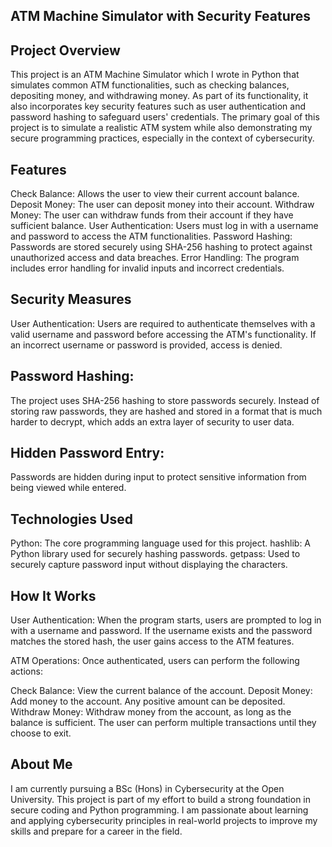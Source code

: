 ## ATM Machine Simulator with Security Features

## Project Overview
This project is an ATM Machine Simulator  which I wrote in Python that simulates common ATM functionalities, such as checking balances, depositing money, and withdrawing money. As part of its functionality, it also incorporates key security features such as user authentication and password hashing to safeguard users' credentials. The primary goal of this project is to simulate a realistic ATM system while also demonstrating my secure programming practices, especially in the context of cybersecurity.

## Features
Check Balance: Allows the user to view their current account balance.
Deposit Money: The user can deposit money into their account.
Withdraw Money: The user can withdraw funds from their account if they have sufficient balance.
User Authentication: Users must log in with a username and password to access the ATM functionalities.
Password Hashing: Passwords are stored securely using SHA-256 hashing to protect against unauthorized access and data breaches.
Error Handling: The program includes error handling for invalid inputs and incorrect credentials.

## Security Measures
User Authentication: Users are required to authenticate themselves with a valid username and password before accessing the ATM's functionality.
If an incorrect username or password is provided, access is denied.

## Password Hashing:
The project uses SHA-256 hashing to store passwords securely. Instead of storing raw passwords, they are hashed and stored in a format that is much harder to decrypt, which adds an extra layer of security to user data.

## Hidden Password Entry:
Passwords are hidden during input to protect sensitive information from being viewed while entered.

## Technologies Used
Python: The core programming language used for this project.
hashlib: A Python library used for securely hashing passwords.
getpass: Used to securely capture password input without displaying the characters.

## How It Works
User Authentication: When the program starts, users are prompted to log in with a username and password.
If the username exists and the password matches the stored hash, the user gains access to the ATM features.

ATM Operations: Once authenticated, users can perform the following actions:

Check Balance: View the current balance of the account.
Deposit Money: Add money to the account. Any positive amount can be deposited.
Withdraw Money: Withdraw money from the account, as long as the balance is sufficient.
The user can perform multiple transactions until they choose to exit.


## About Me
I am currently pursuing a BSc (Hons) in Cybersecurity at the Open University. This project is part of my effort to build a strong foundation in secure coding and Python programming. I am passionate about learning and applying cybersecurity principles in real-world projects to improve my skills and prepare for a career in the field.
